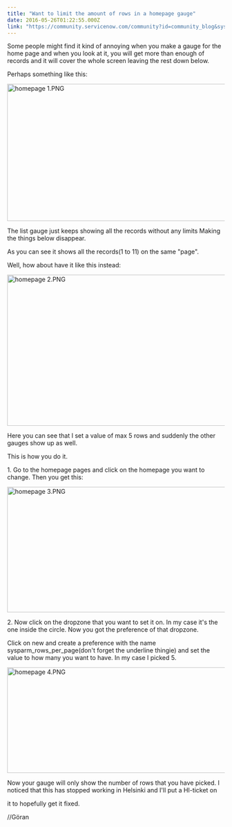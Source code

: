 ```yaml
---
title: "Want to limit the amount of rows in a homepage gauge"
date: 2016-05-26T01:22:55.000Z
link: "https://community.servicenow.com/community?id=community_blog&sys_id=469c6ee1dbd0dbc01dcaf3231f961979"
---
```

<p>Some people might find it kind of annoying when you make a gauge for the home page and when you look at it, you will get more than enough of records and it will cover the whole screen leaving the rest down below.</p><p></p><p>Perhaps something like this:</p><p><img  alt="homepage 1.PNG" class="image-5 jive-image" src="2edf15cadb5c13043eb27a9e0f961952.iix" style="width: 620px; height: 317px;"/></p><p>The list gauge just keeps showing all the records without any limits <span __jive_emoticon_name="sad" __jive_macro_name="emoticon" class="jive_emote jive_macro" data-renderedposition="433_432_16_16" src="/8.0.1.35b65d4/images/emoticons/sad.png"></span> Making the things below disappear.</p><p>As you can see it shows all the records(1 to 11) on the same "page".</p><p></p><p>Well, how about have it like this instead:</p><p><img  alt="homepage 2.PNG" class="image-2 jive-image" src="4c243c0edb1cdfc03eb27a9e0f961984.iix" style="width: 620px; height: 349px;"/></p><p>Here you can see that I set a value of max 5 rows and suddenly the other gauges show up as well.</p><p></p><p>This is how you do it.</p><p></p><p>1. Go to the homepage pages and click on the homepage you want to change. Then you get this:</p><p></p><p><img  alt="homepage 3.PNG" class="image-3 jive-image" src="08159482db545304b322f4621f9619ea.iix" style="width: 620px; height: 290px;"/></p><p>2. Now click on the dropzone that you want to set it on. In my case it's the one inside the circle. Now you got the preference of that dropzone.</p><p>Click on new and create a preference with the name sysparm_rows_per_page(don't forget the underline thingie) and set the value to how many you want to have. In my case I picked 5.</p><p><img  alt="homepage 4.PNG" class="image-4 jive-image" src="9f287fb5dbd0d3049c9ffb651f961949.iix" style="width: 620px; height: 244px;"/></p><p></p><p>Now your gauge will only show the number of rows that you have picked. I noticed that this has stopped working in Helsinki and I'll put a HI-ticket on </p><p>it to hopefully get it fixed.</p><p></p><p>//Göran</p>